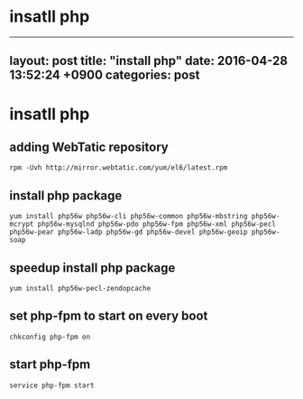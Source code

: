 # insatll php
---
layout: post
title:  "install php"
date:   2016-04-28 13:52:24 +0900
categories: post
---
# insatll php

## adding WebTatic repository
```
rpm -Uvh http://mirror.webtatic.com/yum/el6/latest.rpm
```

## install php package
```
yum install php56w php56w-cli php56w-common php56w-mbstring php56w-mcrypt php56w-mysqlnd php56w-pdo php56w-fpm php56w-xml php56w-pecl php56w-pear php56w-ladp php56w-gd php56w-devel php56w-geoip php56w-soap
```

## speedup install php package
```
yum install php56w-pecl-zendopcache
```

## set php-fpm to start on every boot
```
chkconfig php-fpm on
```

## start php-fpm
```
service php-fpm start
```
